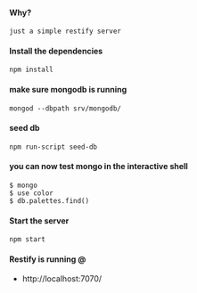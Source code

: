 
#### Why? ####
    just a simple restify server

#### Install the dependencies ####
    npm install

#### make sure mongodb is running ####
    mongod --dbpath srv/mongodb/

#### seed db ####
    npm run-script seed-db

#### you can now test mongo in the interactive shell ####
    $ mongo
    $ use color
    $ db.palettes.find()

#### Start the server ###
    npm start

#### Restify is running @ ####
 - http://localhost:7070/

